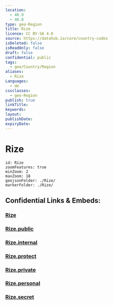 ```yaml
---
location:
  - 40.9
  - 40.8
type: geo-Region
title: Rize
license: CC BY-SA 4.0
source: https://datahub.io/core/country-codes
isDeleted: false
isReadOnly: false
draft: false
confidential: public
tags:
  - geo/Country/Region
aliases:
  - Rize
Languages:
  - de
cssclasses:
  - geo-Region
publish: true
linkTitle:
keywords:
layout:
publishDate:
expiryDate:
---
```


# Rize

```leaflet
id: Rize
zoomFeatures: true 
minZoom: 2 
maxZoom: 18
geojsonFolder: ./Rize/
markerFolder: ./Rize/
```


## Confidential Links & Embeds: 

### [Rize](/_Standards/Earth/Continent/Europe/Europe~East/Turkey/Provinces~Turkey/Rize.md) 

### [Rize.public](/_public/Earth/Continent/Europe/Europe~East/Turkey/Provinces~Turkey/Rize.public.md) 

### [Rize.internal](/_internal/Earth/Continent/Europe/Europe~East/Turkey/Provinces~Turkey/Rize.internal.md) 

### [Rize.protect](/_protect/Earth/Continent/Europe/Europe~East/Turkey/Provinces~Turkey/Rize.protect.md) 

### [Rize.private](/_private/Earth/Continent/Europe/Europe~East/Turkey/Provinces~Turkey/Rize.private.md) 

### [Rize.personal](/_personal/Earth/Continent/Europe/Europe~East/Turkey/Provinces~Turkey/Rize.personal.md) 

### [Rize.secret](/_secret/Earth/Continent/Europe/Europe~East/Turkey/Provinces~Turkey/Rize.secret.md)

